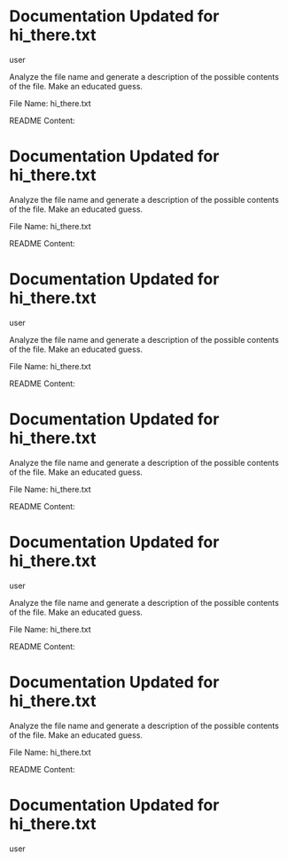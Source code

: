 


# Documentation Updated for hi_there.txt
user

Analyze the file name and generate a description of the possible contents of the file. Make an educated guess.

File Name: hi_there.txt

README Content:

# Documentation Updated for hi_there.txt
Analyze the file name and generate a description of the possible contents of the file. Make an educated guess.

File Name: hi_there.txt

README Content:



# Documentation Updated for hi_there.txt
user

Analyze the file name and generate a description of the possible contents of the file. Make an educated guess.

File Name: hi_there.txt

README Content:

# Documentation Updated for hi_there.txt
Analyze the file name and generate a description of the possible contents of the file. Make an educated guess.

File Name: hi_there.txt

README Content:



# Documentation Updated for hi_there.txt
user

Analyze the file name and generate a description of the possible contents of the file. Make an educated guess.

File Name: hi_there.txt

README Content:

# Documentation Updated for hi_there.txt
Analyze the file name and generate a description of the possible contents of the file. Make an educated guess.

File Name: hi_there.txt

README Content:



# Documentation Updated for hi_there.txt
user